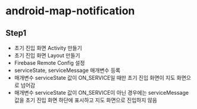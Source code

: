 # android-map-notification

## Step1
- 초기 진입 화면 Activity 만들기
- 초기 진입 화면 Layout 만들기
- Firebase Remote Config 설정
- serviceState, serviceMessage 매개변수 등록
- 매개변수 serviceState 값이 ON_SERVICE일 때만 초기 진입 화면이 지도 화면으로 넘어감
- 매개변수 serviceState 값이 ON_SERVICE이 아닌 경우에는 serviceMessage 값을 초기 진입 화면 하단에 표시하고 지도 화면으로 진입하지 않음